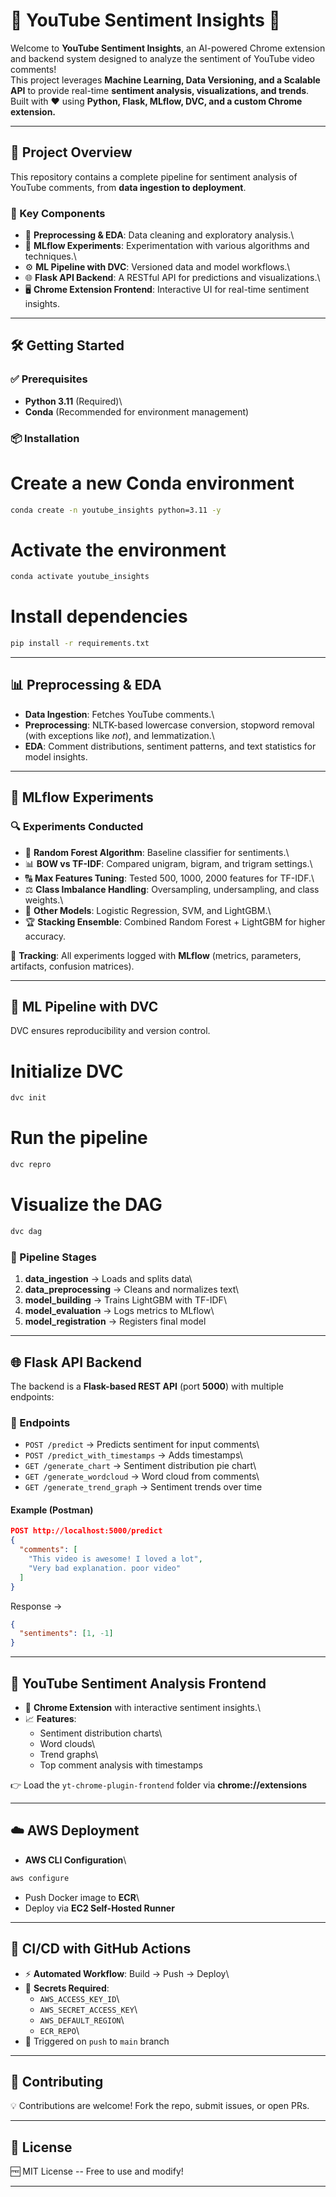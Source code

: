 # 🎥 YouTube Sentiment Insights 🚀

Welcome to **YouTube Sentiment Insights**, an AI-powered Chrome
extension and backend system designed to analyze the sentiment of
YouTube video comments!\
This project leverages **Machine Learning, Data Versioning, and a
Scalable API** to provide real-time **sentiment analysis,
visualizations, and trends**.\
Built with ❤️ using **Python, Flask, MLflow, DVC, and a custom Chrome
extension.**

------------------------------------------------------------------------

## 🌟 Project Overview

This repository contains a complete pipeline for sentiment analysis of
YouTube comments, from **data ingestion to deployment**.

### 🔑 Key Components

-   🧹 **Preprocessing & EDA**: Data cleaning and exploratory analysis.\
-   🔬 **MLflow Experiments**: Experimentation with various algorithms
    and techniques.\
-   ⚙️ **ML Pipeline with DVC**: Versioned data and model workflows.\
-   🌐 **Flask API Backend**: A RESTful API for predictions and
    visualizations.\
-   🖥️ **Chrome Extension Frontend**: Interactive UI for real-time
    sentiment insights.

------------------------------------------------------------------------

## 🛠️ Getting Started

### ✅ Prerequisites

-   **Python 3.11** (Required)\
-   **Conda** (Recommended for environment management)

### 📦 Installation


# Create a new Conda environment
``` bash
conda create -n youtube_insights python=3.11 -y
```

# Activate the environment
``` bash
conda activate youtube_insights
```

# Install dependencies
``` bash
pip install -r requirements.txt
```

------------------------------------------------------------------------

## 📊 Preprocessing & EDA

-   **Data Ingestion**: Fetches YouTube comments.\
-   **Preprocessing**: NLTK-based lowercase conversion, stopword removal
    (with exceptions like *not*), and lemmatization.\
-   **EDA**: Comment distributions, sentiment patterns, and text
    statistics for model insights.

------------------------------------------------------------------------

## 🧪 MLflow Experiments

### 🔍 Experiments Conducted

-   🌲 **Random Forest Algorithm**: Baseline classifier for sentiments.\
-   📊 **BOW vs TF-IDF**: Compared unigram, bigram, and trigram
    settings.\
-   🔠 **Max Features Tuning**: Tested 500, 1000, 2000 features for
    TF-IDF.\
-   ⚖️ **Class Imbalance Handling**: Oversampling, undersampling, and
    class weights.\
-   🤖 **Other Models**: Logistic Regression, SVM, and LightGBM.\
-   🏆 **Stacking Ensemble**: Combined Random Forest + LightGBM for
    higher accuracy.

🔗 **Tracking**: All experiments logged with **MLflow** (metrics,
parameters, artifacts, confusion matrices).

------------------------------------------------------------------------

## 🔄 ML Pipeline with DVC

DVC ensures reproducibility and version control.


# Initialize DVC
``` bash
dvc init
```

# Run the pipeline
``` bash
dvc repro
```

# Visualize the DAG
``` bash
dvc dag
```

### 📌 Pipeline Stages

1.  **data_ingestion** → Loads and splits data\
2.  **data_preprocessing** → Cleans and normalizes text\
3.  **model_building** → Trains LightGBM with TF-IDF\
4.  **model_evaluation** → Logs metrics to MLflow\
5.  **model_registration** → Registers final model

------------------------------------------------------------------------

## 🌐 Flask API Backend

The backend is a **Flask-based REST API** (port **5000**) with multiple
endpoints:

### 📍 Endpoints

-   `POST /predict` → Predicts sentiment for input comments\
-   `POST /predict_with_timestamps` → Adds timestamps\
-   `GET /generate_chart` → Sentiment distribution pie chart\
-   `GET /generate_wordcloud` → Word cloud from comments\
-   `GET /generate_trend_graph` → Sentiment trends over time

#### Example (Postman)

``` json
POST http://localhost:5000/predict
{
  "comments": [
    "This video is awesome! I loved a lot",
    "Very bad explanation. poor video"
  ]
}
```

Response →

``` json
{
  "sentiments": [1, -1]
}
```

------------------------------------------------------------------------

## 🎨 YouTube Sentiment Analysis Frontend

-   🧩 **Chrome Extension** with interactive sentiment insights.\
-   📈 **Features**:
    -   Sentiment distribution charts\
    -   Word clouds\
    -   Trend graphs\
    -   Top comment analysis with timestamps

👉 Load the `yt-chrome-plugin-frontend` folder via
**chrome://extensions**

------------------------------------------------------------------------

## ☁️ AWS Deployment

-   **AWS CLI Configuration**\

``` bash
aws configure
```

-   Push Docker image to **ECR**\
-   Deploy via **EC2 Self-Hosted Runner**

------------------------------------------------------------------------

## 🚀 CI/CD with GitHub Actions

-   ⚡ **Automated Workflow**: Build → Push → Deploy\
-   🔑 **Secrets Required**:
    -   `AWS_ACCESS_KEY_ID`\
    -   `AWS_SECRET_ACCESS_KEY`\
    -   `AWS_DEFAULT_REGION`\
    -   `ECR_REPO`\
-   🚨 Triggered on `push` to `main` branch

------------------------------------------------------------------------

## 📝 Contributing

💡 Contributions are welcome! Fork the repo, submit issues, or open PRs.

------------------------------------------------------------------------

## 📜 License

🆓 MIT License -- Free to use and modify!

------------------------------------------------------------------------
